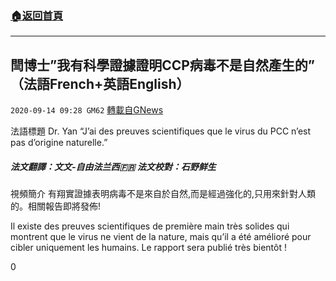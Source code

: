 ###  [:house:返回首頁](https://github.com/ourhimalayas/txt)
---

## 閆博士&#8221;我有科學證據證明CCP病毒不是自然產生的&#8221; （法語French+英語English）
`2020-09-14 09:28 GM62` [轉載自GNews](https://gnews.org/zh-hant/354722/)

法語標題 Dr. Yan “J’ai des preuves scientifiques que le virus du PCC n’est pas d’origine naturelle.”

##### 法文翻譯：文文-自由法兰西🇫🇷 法文校對：石野鲜生

視頻簡介
有翔實證據表明病毒不是來自於自然,而是經過強化的,只用來針對人類的。相關報告即將發佈!

Il existe des preuves scientifiques de première main très solides qui montrent que le virus ne vient de la nature, mais qu’il a été amélioré pour cibler uniquement les humains. Le rapport sera publié très bientôt !

0
